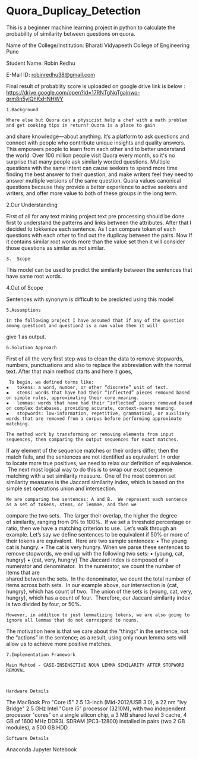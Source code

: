 # Quora_Duplicay_Detection
This is a beginner machine learning project in python to calculate the probability of similarity between questions on quora.

Name of the College/Institution: Bharati Vidyapeeth College of Engineering Pune

  Student Name:  Robin Redhu
  
  E-Mail ID: robinredhu38@gmail.com

Final result of probablity score is uploaded on google drive  link is below :
  https://drive.google.com/open?id=17RNTgNqTgajnwo-qrm8n5yiQhKxHNHWY



	1.Background
  
	Where else but Quora can a physicist help a chef with a math problem and get cooking tips in return? Quora is a place to gain 
  and share knowledge—about anything. It’s a platform to ask questions and connect with people who contribute 	unique insights 
  and quality answers. This empowers people to learn from each other and to better understand the world.
	Over 100 million people visit Quora every month, so it's no surprise that many people ask similarly worded questions.
  Multiple questions with the same intent can cause seekers to spend more time finding the best answer to their question,
  and make writers feel they need to answer multiple versions of the same question. Quora values canonical questions because 
  they provide a better experience to active seekers and writers, and offer more value to both of these groups in the long term.


  2.Our Understanding

  First of all for any text mining project text pre processing should be done first to understand the patterns and links between
  the attributes. After that I decided to tokkenize each sentence. As I can compare token of each questions with each other to find
  out the duplicay between the pairs. Now If it contains similar root words more than the value set then it will consider
  those questions as similar as not similar.
	
  
	3.	Scope
  
  This model can be used to predict the similarity between the sentences that have same root words.


  4.Out of Scope
  
  Sentences with synonym is difficult to be predicted using this model


	5.Assumptions
  
	In the following project I have assumed that if any of the question among question1 and question2 is a nan value then it will 
  give 1 as output.

	6.Solution Approach
  
  First of all the very first step was to clean the data to remove stopwords, numbers, punctuations and also to replace the
  abbreviation with the normal text. After that main method starts and here it goes,
  
	 To begin, we defined terms like:
	▪	tokens: a word, number, or other “discrete” unit of text.
	▪	stems: words that have had their “inflected” pieces removed based on simple rules, approximating their core meaning.
	▪	lemmas: words that have had their “inflected” pieces removed based on complex databases, providing accurate, context-aware meaning.
	▪	stopwords: low-information, repetitive, grammatical, or auxiliary words that are removed from a corpus before performing approximate matching.
	
	The method work by transforming or removing elements from input sequences, then comparing the output sequences for exact matches.  
  If any element of the sequence matches or their orders differ, then the match fails, and the sentences are not identified as equivalent.
  In order to locate more true positives, we need to relax our definition of equivalence.  The next most logical way to do this is to 
  swap our exact sequence matching with a set similarity measure.  One of the most common set similarity measures is the Jaccard similarity 
  index, which is based on the simple set operations union and intersection.

	We are comparing two sentences: A and B.  We represent each sentence as a set of tokens, stems, or lemmae, and then we 
  compare the two sets.  The larger their overlap, the higher the degree of similarity, ranging from 0% to 100%.  If we set 
  a threshold percentage or ratio, then we have a matching criterion to use.  Let’s walk through an example.
  Let’s say we define sentences to be equivalent if 50% or more of their tokens are equivalent.  Here are two sample sentences:
	▪	The young cat is hungry.
	▪	The cat is very hungry.
  When we parse these sentences to remove stopwords, we end up with the following two sets:
	▪	{young, cat, hungry}
	▪	{cat, very, hungry}
  The Jaccard index is composed of a numerator and denominator.  In the numerator, we count the number of items that are  
  shared between the sets.  In the denominator, we count the total number of items across both sets.  In our example above,
  our intersection is {cat, hungry}, which has count of two.  The union of the sets is {young, cat, very, hungry}, 
  which has a count of four.  Therefore, our Jaccard similarity index is two divided by four, or 50%.  
	
	However, in addition to just lemmatizing tokens, we are also going to ignore all lemmas that do not correspond to nouns. 
  The motivation here is that we care about the “things” in the sentence, not the “actions” in the sentence; as a result, 
  using only noun lemma sets will allow us to achieve more positive matches.


	
	7.Implementation Framework
  
	Main Mehtod - CASE-INSENSITIVE NOUN LEMMA SIMILARITY AFTER STOPWORD REMOVAL



	Hardware Details
  
  The MacBook Pro "Core i5" 2.5 13-Inch (Mid-2012/USB 3.0), 
  a 22 nm "Ivy Bridge" 2.5 GHz Intel "Core i5" processor (3210M), 
  with two independent processor "cores" on a single silicon chip, a 3 MB shared level 3 cache, 
  4 GB of 1600 MHz DDR3L SDRAM (PC3-12800) installed in pairs (two 2 GB modules), 
  a 500 GB HDD
  
  
	Software Details
  
  Anaconda Jupyter Notebook
